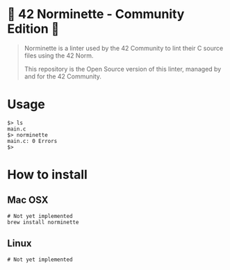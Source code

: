# 💈 42 Norminette - Community Edition  🔮

> Norminette is a linter used by the 42 Community to lint their C source files using the 42 Norm.
> 
> This repository is the Open Source version of this linter, managed by and for the 42 Community.


# Usage
```shell
$> ls
main.c
$> norminette
main.c: 0 Errors
$>
```

# How to install

## Mac OSX
```
# Not yet implemented
brew install norminette
```

## Linux
```
# Not yet implemented
```
